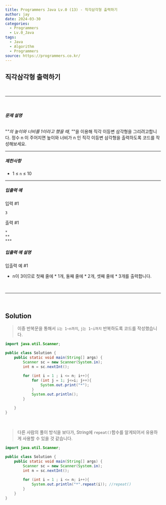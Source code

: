 ```yaml
---
title: Programmers Java Lv.0 (13) - 직각삼각형 출력하기
author: jay
date: 2024-03-30
categories:
  - Programmers
  - Lv.0_Java
tags:
  - Java
  - Algorithm
  - Programmers
source: https://programmers.co.kr/
---
```

## **직각삼각형 출력하기**

<br />

---

<br/>

###### **문제 설명**

"*"의 높이와 너비를 1이라고 했을 때, "*"을 이용해 직각 이등변 삼각형을 그리려고합니다. 정수 n 이 주어지면 높이와 너비가 n 인 직각 이등변 삼각형을 출력하도록 코드를 작성해보세요.

---

##### **제한사항**

- 1 ≤ `n` ≤ 10

---

##### **입출력 예**

입력 #1

```
3
```

출력 #1

```
*
**
***
```

##### **입출력 예 설명**

입출력 예 #1

- n이 3이므로 첫째 줄에 * 1개, 둘째 줄에 * 2개, 셋째 줄에 * 3개를 출력합니다.


<br />

---

<br/>

## Solution

> 이중 반복문을 통해서 `i는 1~n까지`, `j는 1~i까지` 반복하도록 코드를 작성했습니다.

```java
import java.util.Scanner;

public class Solution {
    public static void main(String[] args) {
        Scanner sc = new Scanner(System.in);
        int n = sc.nextInt();
        
        for (int i = 1 ; i <= n; i++){
            for (int j = 1; j<=i; j++){
                System.out.print("*");
            }
            System.out.println();
        }
        
    }
}
```

<br/>


> 다른 사람의 풀이 방식을 보다가, String에 `repeat()`함수를 알게되어서 유용하게 사용할 수 있을 것 같습니다.

```java
import java.util.Scanner;

public class Solution {
    public static void main(String[] args) {
        Scanner sc = new Scanner(System.in);
        int n = sc.nextInt();
        
        for (int i = 1 ; i <= n; i++){
			System.out.println("*".repeat(i)); //repeat()
        }
    }
}
```